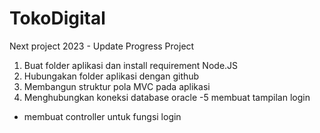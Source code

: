 # TokoDigital
Next project 2023 - Update Progress Project
1. Buat folder aplikasi dan install requirement Node.JS
2. Hubungakan folder aplikasi dengan github
3. Membangun struktur pola MVC pada aplikasi
4. Menghubungkan koneksi database oracle
-5 membuat tampilan login
- membuat controller untuk fungsi login

